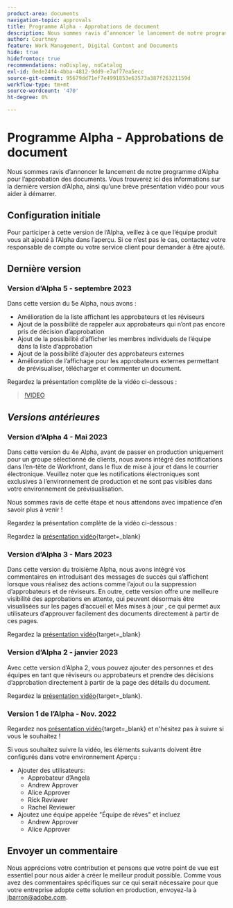 ```yaml
---
product-area: documents
navigation-topic: approvals
title: Programme Alpha - Approbations de document
description: Nous sommes ravis d’annoncer le lancement de notre programme d’Alpha pour l’approbation des documents. Vous trouverez ici des informations sur la dernière version d’Alpha, ainsi qu’une brève présentation vidéo pour vous aider à démarrer.
author: Courtney
feature: Work Management, Digital Content and Documents
hide: true
hidefromtoc: true
recommendations: noDisplay, noCatalog
exl-id: 0ede24f4-4bba-4812-9dd9-e7af77ea5ecc
source-git-commit: 95679dd71ef7e4991853e63573a387f26321159d
workflow-type: tm+mt
source-wordcount: '470'
ht-degree: 0%

---
```


# Programme Alpha - Approbations de document

Nous sommes ravis d’annoncer le lancement de notre programme d’Alpha pour l’approbation des documents. Vous trouverez ici des informations sur la dernière version d’Alpha, ainsi qu’une brève présentation vidéo pour vous aider à démarrer.

## Configuration initiale

Pour participer à cette version de l’Alpha, veillez à ce que l’équipe produit vous ait ajouté à l’Alpha dans l’aperçu. Si ce n’est pas le cas, contactez votre responsable de compte ou votre service client pour demander à être ajouté.

## Dernière version

### Version d’Alpha 5 - septembre 2023

Dans cette version du 5e Alpha, nous avons :

* Amélioration de la liste affichant les approbateurs et les réviseurs
* Ajout de la possibilité de rappeler aux approbateurs qui n’ont pas encore pris de décision d’approbation
* Ajout de la possibilité d’afficher les membres individuels de l’équipe dans la liste d’approbation
* Ajout de la possibilité d’ajouter des approbateurs externes
* Amélioration de l’affichage pour les approbateurs externes permettant de prévisualiser, télécharger et commenter un document.

Regardez la présentation complète de la vidéo ci-dessous :

>[!VIDEO](https://video.tv.adobe.com/v/3424613/)

## _Versions antérieures_

### Version d’Alpha 4 - Mai 2023

Dans cette version du 4e Alpha, avant de passer en production uniquement pour un groupe sélectionné de clients, nous avons intégré des notifications dans l’en-tête de Workfront, dans le flux de mise à jour et dans le courrier électronique. Veuillez noter que les notifications électroniques sont exclusives à l’environnement de production et ne sont pas visibles dans votre environnement de prévisualisation. <!--If you're interested in having this release implemented in your production environment on June 14th, please reach out to me directly at jbarron@adobe.com.-->

Nous sommes ravis de cette étape et nous attendons avec impatience d’en savoir plus à venir !

Regardez la présentation complète de la vidéo ci-dessous :

Regardez la [présentation vidéo](https://video.tv.adobe.com/v/3420094/){target=_blank}

### Version d’Alpha 3 - Mars 2023

Dans cette version du troisième Alpha, nous avons intégré vos commentaires en introduisant des messages de succès qui s’affichent lorsque vous réalisez des actions comme l’ajout ou la suppression d’approbateurs et de réviseurs. En outre, cette version offre une meilleure visibilité des approbations en attente, qui peuvent désormais être visualisées sur les pages d’accueil et Mes mises à jour , ce qui permet aux utilisateurs d’approuver facilement des documents directement à partir de ces pages.

Regardez la [présentation vidéo](https://video.tv.adobe.com/v/3417854/){target=_blank}

### Version d’Alpha 2 - janvier 2023

Avec cette version d’Alpha 2, vous pouvez ajouter des personnes et des équipes en tant que réviseurs ou approbateurs et prendre des décisions d’approbation directement à partir de la page des détails du document.

Regardez la [présentation vidéo](https://video.tv.adobe.com/v/3413941){target=_blank}.

### Version 1 de l’Alpha - Nov. 2022

Regardez nos [présentation vidéo](https://video.tv.adobe.com/v/3412837){target=_blank} et n&#39;hésitez pas à suivre si vous le souhaitez !

Si vous souhaitez suivre la vidéo, les éléments suivants doivent être configurés dans votre environnement Aperçu :

* Ajouter des utilisateurs:
   * Approbateur d’Angela
   * Andrew Approver
   * Alice Approver
   * Rick Reviewer
   * Rachel Reviewer
* Ajoutez une équipe appelée &quot;Équipe de rêves&quot; et incluez
   * Andrew Approver
   * Alice Approver

## Envoyer un commentaire

Nous apprécions votre contribution et pensons que votre point de vue est essentiel pour nous aider à créer le meilleur produit possible. Comme vous avez des commentaires spécifiques sur ce qui serait nécessaire pour que votre entreprise adopte cette solution en production, envoyez-la à [jbarron@adobe.com](mailto:jbarron@adobe.com).
